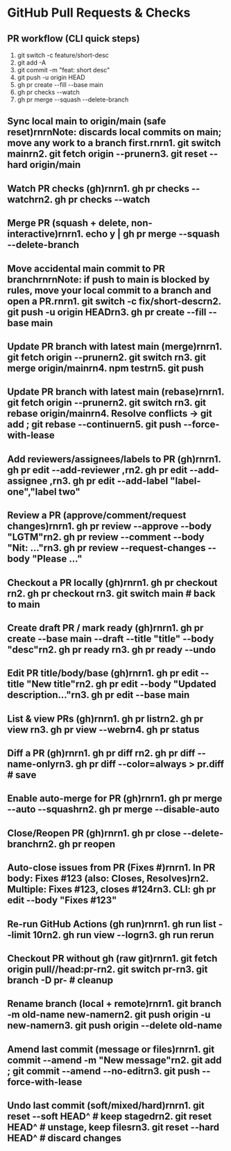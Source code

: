# GitHub Pull Requests & Checks

## PR workflow (CLI quick steps)

1. git switch -c feature/short-desc
2. git add -A
3. git commit -m "feat: short desc"
4. git push -u origin HEAD
5. gh pr create --fill --base main
6. gh pr checks --watch
7. gh pr merge --squash --delete-branch

## Sync local main to origin/main (safe reset)rnrnNote: discards local commits on main; move any work to a branch first.rnrn1. git switch mainrn2. git fetch origin --prunern3. git reset --hard origin/main

## Watch PR checks (gh)rnrn1. gh pr checks --watchrn2. gh pr checks <number> --watch

## Merge PR (squash + delete, non-interactive)rnrn1. echo y | gh pr merge <number> --squash --delete-branch

## Move accidental main commit to PR branchrnrnNote: if push to main is blocked by rules, move your local commit to a branch and open a PR.rnrn1. git switch -c fix/short-descrn2. git push -u origin HEADrn3. gh pr create --fill --base main

## Update PR branch with latest main (merge)rnrn1. git fetch origin --prunern2. git switch <branch>rn3. git merge origin/mainrn4. npm testrn5. git push

## Update PR branch with latest main (rebase)rnrn1. git fetch origin --prunern2. git switch <branch>rn3. git rebase origin/mainrn4. Resolve conflicts → git add <file> ; git rebase --continuern5. git push --force-with-lease

## Add reviewers/assignees/labels to PR (gh)rnrn1. gh pr edit <number> --add-reviewer <user1>,<user2>rn2. gh pr edit <number> --add-assignee <user1>,<user2>rn3. gh pr edit <number> --add-label "label-one","label two"

## Review a PR (approve/comment/request changes)rnrn1. gh pr review <number> --approve --body "LGTM"rn2. gh pr review <number> --comment --body "Nit: ..."rn3. gh pr review <number> --request-changes --body "Please ..."

## Checkout a PR locally (gh)rnrn1. gh pr checkout <number>rn2. gh pr checkout <url>rn3. git switch main # back to main

## Create draft PR / mark ready (gh)rnrn1. gh pr create --base main --draft --title "title" --body "desc"rn2. gh pr ready <number>rn3. gh pr ready <number> --undo

## Edit PR title/body/base (gh)rnrn1. gh pr edit <number> --title "New title"rn2. gh pr edit <number> --body "Updated description..."rn3. gh pr edit <number> --base main

## List & view PRs (gh)rnrn1. gh pr listrn2. gh pr view <number>rn3. gh pr view <number> --webrn4. gh pr status

## Diff a PR (gh)rnrn1. gh pr diff <number>rn2. gh pr diff <number> --name-onlyrn3. gh pr diff <number> --color=always > pr.diff # save

## Enable auto-merge for PR (gh)rnrn1. gh pr merge <number> --auto --squashrn2. gh pr merge <number> --disable-auto

## Close/Reopen PR (gh)rnrn1. gh pr close <number> --delete-branchrn2. gh pr reopen <number>

## Auto-close issues from PR (Fixes #)rnrn1. In PR body: Fixes #123 (also: Closes, Resolves)rn2. Multiple: Fixes #123, closes #124rn3. CLI: gh pr edit <number> --body "Fixes #123"

## Re-run GitHub Actions (gh run)rnrn1. gh run list --limit 10rn2. gh run view <id> --logrn3. gh run rerun <id>

## Checkout PR without gh (raw git)rnrn1. git fetch origin pull/<number>/head:pr-<number>rn2. git switch pr-<number>rn3. git branch -D pr-<number> # cleanup

## Rename branch (local + remote)rnrn1. git branch -m old-name new-namern2. git push origin -u new-namern3. git push origin --delete old-name

## Amend last commit (message or files)rnrn1. git commit --amend -m "New message"rn2. git add <file> ; git commit --amend --no-editrn3. git push --force-with-lease

## Undo last commit (soft/mixed/hard)rnrn1. git reset --soft HEAD^ # keep stagedrn2. git reset HEAD^ # unstage, keep filesrn3. git reset --hard HEAD^ # discard changes
